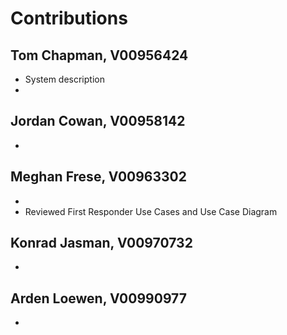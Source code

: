 # Contributions

## Tom Chapman, V00956424
- System description
- 

## Jordan Cowan, V00958142
-

## Meghan Frese, V00963302
- 
- Reviewed First Responder Use Cases and Use Case Diagram


## Konrad Jasman, V00970732
- 

## Arden Loewen, V00990977
- 
